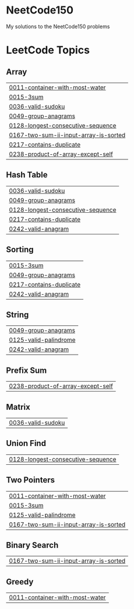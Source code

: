 # NeetCode150
My solutions to the NeetCode150 problems

<!---LeetCode Topics Start-->
# LeetCode Topics
## Array
|  |
| ------- |
| [0011-container-with-most-water](https://github.com/SriAkhilMylavarapu/NeetCode150/tree/master/0011-container-with-most-water) |
| [0015-3sum](https://github.com/SriAkhilMylavarapu/NeetCode150/tree/master/0015-3sum) |
| [0036-valid-sudoku](https://github.com/SriAkhilMylavarapu/NeetCode150/tree/master/0036-valid-sudoku) |
| [0049-group-anagrams](https://github.com/SriAkhilMylavarapu/NeetCode150/tree/master/0049-group-anagrams) |
| [0128-longest-consecutive-sequence](https://github.com/SriAkhilMylavarapu/NeetCode150/tree/master/0128-longest-consecutive-sequence) |
| [0167-two-sum-ii-input-array-is-sorted](https://github.com/SriAkhilMylavarapu/NeetCode150/tree/master/0167-two-sum-ii-input-array-is-sorted) |
| [0217-contains-duplicate](https://github.com/SriAkhilMylavarapu/NeetCode150/tree/master/0217-contains-duplicate) |
| [0238-product-of-array-except-self](https://github.com/SriAkhilMylavarapu/NeetCode150/tree/master/0238-product-of-array-except-self) |
## Hash Table
|  |
| ------- |
| [0036-valid-sudoku](https://github.com/SriAkhilMylavarapu/NeetCode150/tree/master/0036-valid-sudoku) |
| [0049-group-anagrams](https://github.com/SriAkhilMylavarapu/NeetCode150/tree/master/0049-group-anagrams) |
| [0128-longest-consecutive-sequence](https://github.com/SriAkhilMylavarapu/NeetCode150/tree/master/0128-longest-consecutive-sequence) |
| [0217-contains-duplicate](https://github.com/SriAkhilMylavarapu/NeetCode150/tree/master/0217-contains-duplicate) |
| [0242-valid-anagram](https://github.com/SriAkhilMylavarapu/NeetCode150/tree/master/0242-valid-anagram) |
## Sorting
|  |
| ------- |
| [0015-3sum](https://github.com/SriAkhilMylavarapu/NeetCode150/tree/master/0015-3sum) |
| [0049-group-anagrams](https://github.com/SriAkhilMylavarapu/NeetCode150/tree/master/0049-group-anagrams) |
| [0217-contains-duplicate](https://github.com/SriAkhilMylavarapu/NeetCode150/tree/master/0217-contains-duplicate) |
| [0242-valid-anagram](https://github.com/SriAkhilMylavarapu/NeetCode150/tree/master/0242-valid-anagram) |
## String
|  |
| ------- |
| [0049-group-anagrams](https://github.com/SriAkhilMylavarapu/NeetCode150/tree/master/0049-group-anagrams) |
| [0125-valid-palindrome](https://github.com/SriAkhilMylavarapu/NeetCode150/tree/master/0125-valid-palindrome) |
| [0242-valid-anagram](https://github.com/SriAkhilMylavarapu/NeetCode150/tree/master/0242-valid-anagram) |
## Prefix Sum
|  |
| ------- |
| [0238-product-of-array-except-self](https://github.com/SriAkhilMylavarapu/NeetCode150/tree/master/0238-product-of-array-except-self) |
## Matrix
|  |
| ------- |
| [0036-valid-sudoku](https://github.com/SriAkhilMylavarapu/NeetCode150/tree/master/0036-valid-sudoku) |
## Union Find
|  |
| ------- |
| [0128-longest-consecutive-sequence](https://github.com/SriAkhilMylavarapu/NeetCode150/tree/master/0128-longest-consecutive-sequence) |
## Two Pointers
|  |
| ------- |
| [0011-container-with-most-water](https://github.com/SriAkhilMylavarapu/NeetCode150/tree/master/0011-container-with-most-water) |
| [0015-3sum](https://github.com/SriAkhilMylavarapu/NeetCode150/tree/master/0015-3sum) |
| [0125-valid-palindrome](https://github.com/SriAkhilMylavarapu/NeetCode150/tree/master/0125-valid-palindrome) |
| [0167-two-sum-ii-input-array-is-sorted](https://github.com/SriAkhilMylavarapu/NeetCode150/tree/master/0167-two-sum-ii-input-array-is-sorted) |
## Binary Search
|  |
| ------- |
| [0167-two-sum-ii-input-array-is-sorted](https://github.com/SriAkhilMylavarapu/NeetCode150/tree/master/0167-two-sum-ii-input-array-is-sorted) |
## Greedy
|  |
| ------- |
| [0011-container-with-most-water](https://github.com/SriAkhilMylavarapu/NeetCode150/tree/master/0011-container-with-most-water) |
<!---LeetCode Topics End-->